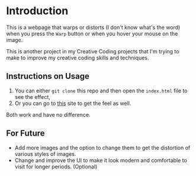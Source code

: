 # Introduction

This is a webpage that warps or distorts (I don't know what's the word) when you press the `Warp` button or when you hover your mouse on the image.

This is another project in my Creative Coding projects that I'm trying to make to improve my creative coding skills and techniques.

## Instructions on Usage

1. You can either `git clone` this repo and then open the `index.html` file to see the effect,
2. Or you can go to [this](https://huzbi-creativecoding.vercel.app/image-warp/image-warp.html) site to get the feel as well.

Both work and have no difference.

## For Future

- Add more images and the option to change them to get the distortion of various styles of images.
- Change and improve the UI to make it look modern and comfortable to visit for longer periods. (Optional)
